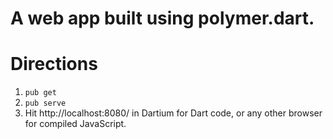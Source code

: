 # A web app built using polymer.dart.

# Directions

1. ```pub get```
1. ```pub serve```
1. Hit http://localhost:8080/ in Dartium for Dart code, or any other browser for compiled JavaScript.
